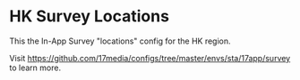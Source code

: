 # HK Survey Locations
This the In-App Survey "locations" config for the HK region.

Visit https://github.com/17media/configs/tree/master/envs/sta/17app/survey to learn more.

